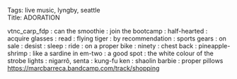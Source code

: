 Tags: live music, lyngby, seattle  
Title: ADORATION  
  
vtnc_carp_fdp : can the smoothie : join the bootcamp : half-hearted : acquire glasses : read : flying tiger : by recommendation : sports gears : on sale : desist : sleep : ride : on a proper bike : ninety : chest back : pineapple-shrimp : like a sardine in em-two : a good spot : the white colour of the strobe lights : nigarrô, senta : kung-fu ken : shaolin barbie : proper pillows  
<https://marcbarreca.bandcamp.com/track/shopping>  
